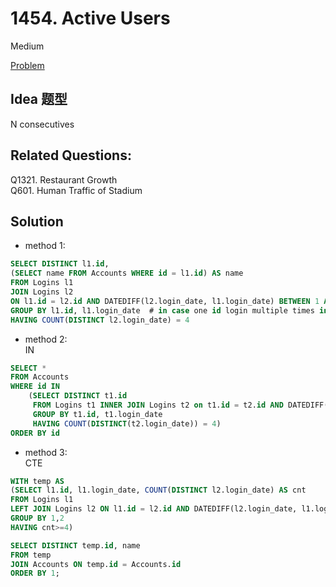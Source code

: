 # 1454. Active Users

Medium

[Problem](https://leetcode.com/problems/active-users/)

## Idea 题型
N consecutives

## Related Questions:
Q1321. Restaurant Growth\
Q601. Human Traffic of Stadium

## Solution
- method 1:

```sql
SELECT DISTINCT l1.id,
(SELECT name FROM Accounts WHERE id = l1.id) AS name
FROM Logins l1
JOIN Logins l2 
ON l1.id = l2.id AND DATEDIFF(l2.login_date, l1.login_date) BETWEEN 1 AND 4
GROUP BY l1.id, l1.login_date  # in case one id login multiple times in a day
HAVING COUNT(DISTINCT l2.login_date) = 4
```

- method 2:\
IN

```sql
SELECT *
FROM Accounts
WHERE id IN
    (SELECT DISTINCT t1.id 
     FROM Logins t1 INNER JOIN Logins t2 on t1.id = t2.id AND DATEDIFF(t1.login_date, t2.login_date) BETWEEN 1 AND 4
     GROUP BY t1.id, t1.login_date
     HAVING COUNT(DISTINCT(t2.login_date)) = 4)
ORDER BY id
```

- method 3:\
CTE 

```sql
WITH temp AS 
(SELECT l1.id, l1.login_date, COUNT(DISTINCT l2.login_date) AS cnt
FROM Logins l1
LEFT JOIN Logins l2 ON l1.id = l2.id AND DATEDIFF(l2.login_date, l1.login_date) BETWEEN 1 AND 4
GROUP BY 1,2
HAVING cnt>=4)

SELECT DISTINCT temp.id, name
FROM temp
JOIN Accounts ON temp.id = Accounts.id
ORDER BY 1;
```
